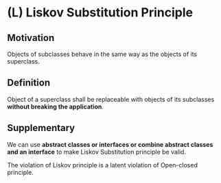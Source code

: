 # (L) Liskov Substitution Principle

## Motivation

Objects of subclasses behave in the same way as the objects of its superclass.


## Definition

Object of a superclass shall be replaceable with objects of its subclasses **without breaking the application**.


## Supplementary

We can use **abstract classes or interfaces or combine abstract classes and an interface** to make Liskov Substitution principle be valid.

The violation of Liskov principle is a latent violation of Open-closed principle.

